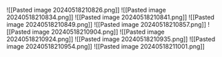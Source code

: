 ![[Pasted image 20240518210826.png]]
![[Pasted image 20240518210834.png]]
![[Pasted image 20240518210841.png]]
![[Pasted image 20240518210849.png]]
![[Pasted image 20240518210857.png]]
![[Pasted image 20240518210904.png]]
![[Pasted image 20240518210924.png]]
![[Pasted image 20240518210935.png]]
![[Pasted image 20240518210954.png]]
![[Pasted image 20240518211001.png]]

